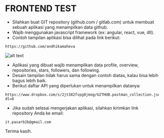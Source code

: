 FRONTEND TEST
=============

- Silahkan buat GIT repository (github.com / gitlab.com) untuk membuat sebuah aplikasi yang menampilkan data github.
- Wajib menggunakan javascript framework (ex: angular, react, vue, dll).
- Contoh tampilan aplikasi bisa dilihat pada link berikut:

```
https://github.com/andhikamaheva
```

![alt text](/github.comandhikamaheva.png)

- Aplikasi yang dibuat wajib menampilkan data profile, overview, repositories, stars, followers, dan following.
- Desain tampilan tidak harus sama dengan contoh diatas, kalau bisa lebih bagus lebih baik.
- Berikut daftar API yang diperlukan untuk menampilkan datanya:

```
https://www.dropbox.com/s/2jt382fvpg8jmog/GITHUB.postman_collection.json?dl=0
```

- Jika sudah selesai mengerjakan aplikasi, silahkan kirimkan link repository Anda ke email:

```
it.pasarb2b@gmail.com
```

Terima kasih.